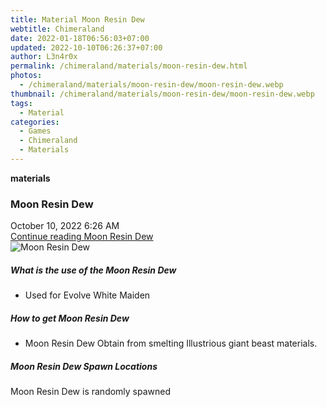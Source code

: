 ```yaml
---
title: Material Moon Resin Dew
webtitle: Chimeraland
date: 2022-01-18T06:56:03+07:00
updated: 2022-10-10T06:26:37+07:00
author: L3n4r0x
permalink: /chimeraland/materials/moon-resin-dew.html
photos:
  - /chimeraland/materials/moon-resin-dew/moon-resin-dew.webp
thumbnail: /chimeraland/materials/moon-resin-dew/moon-resin-dew.webp
tags:
  - Material
categories:
  - Games
  - Chimeraland
  - Materials
---
```


<section id="bootstrap-wrapper">
  <link
    rel="stylesheet"
    href="https://cdn.statically.io/gh/dimaslanjaka/Web-Manajemen/40ac3225/css/bootstrap-4.5-wrapper.css"
  />
  <div
    class="row g-0 border rounded overflow-hidden flex-md-row mb-4 shadow-sm position-relative"
  >
    <div class="col p-4 d-flex flex-column position-static">
      <strong class="d-inline-block mb-2 text-success">materials</strong>
      <h3 class="mb-0">Moon Resin Dew</h3>
      <div class="mb-1 text-muted">October 10, 2022 6:26 AM</div>
      <a
        href="/chimeraland/materials/moon-resin-dew.html"
        class="stretched-link d-none"
        >Continue reading Moon Resin Dew</a
      >
    </div>
    <div class="col-auto d-none d-lg-block">
      <img
        src="/chimeraland/materials/moon-resin-dew/moon-resin-dew.webp"
        alt="Moon Resin Dew"
      />
    </div>
  </div>
  <div class="row">
    <div class="col-lg-6 col-12 mb-2">
      <div class="card">
        <div class="card-body">
          <h5 class="card-title">What is the use of the Moon Resin Dew</h5>
          <div class="card-text">
            <ul>
              <li>Used for Evolve White Maiden</li>
            </ul>
          </div>
        </div>
      </div>
    </div>
    <div class="col-lg-6 col-12 mb-2">
      <div class="card">
        <div class="card-body">
          <h5 class="card-title">How to get Moon Resin Dew</h5>
          <div class="card-text">
            <ul>
              <li>
                Moon Resin Dew Obtain from smelting Illustrious giant beast
                materials.
              </li>
            </ul>
          </div>
        </div>
      </div>
    </div>
    <div class="col-12 mb-2">
      <h5>Moon Resin Dew Spawn Locations</h5>
      <p>Moon Resin Dew is randomly spawned</p>
    </div>
  </div>
</section>